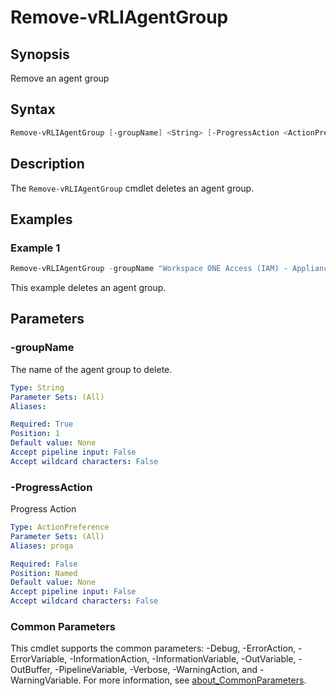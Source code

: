 # Remove-vRLIAgentGroup

## Synopsis

Remove an agent group

## Syntax

```powershell
Remove-vRLIAgentGroup [-groupName] <String> [-ProgressAction <ActionPreference>] [<CommonParameters>]
```

## Description

The `Remove-vRLIAgentGroup` cmdlet deletes an agent group.

## Examples

### Example 1

```powershell
Remove-vRLIAgentGroup -groupName "Workspace ONE Access (IAM) - Appliance Agent Group"
```

This example deletes an agent group.

## Parameters

### -groupName

The name of the agent group to delete.

```yaml
Type: String
Parameter Sets: (All)
Aliases:

Required: True
Position: 1
Default value: None
Accept pipeline input: False
Accept wildcard characters: False
```

### -ProgressAction

Progress Action

```yaml
Type: ActionPreference
Parameter Sets: (All)
Aliases: proga

Required: False
Position: Named
Default value: None
Accept pipeline input: False
Accept wildcard characters: False
```

### Common Parameters

This cmdlet supports the common parameters: -Debug, -ErrorAction, -ErrorVariable, -InformationAction, -InformationVariable, -OutVariable, -OutBuffer, -PipelineVariable, -Verbose, -WarningAction, and -WarningVariable. For more information, see [about_CommonParameters](http://go.microsoft.com/fwlink/?LinkID=113216).
